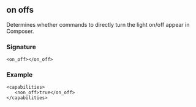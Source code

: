 ## on offs

Determines whether commands to directly turn the light on/off appear in Composer.


### Signature

`<on_off></on_off>`


### Example

```
<capabilities>
   <non_off>true</on_off>
</capabilities>
```

